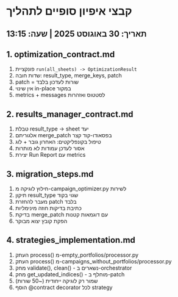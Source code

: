 # קבצי איפיון סופיים לתהליך
## תאריך: 30 באוגוסט 2025 | שעה: 13:15

## 1. **optimization_contract.md**
1. פונקציית `run(all_sheets) -> OptimizationResult`
2. שדות חובה: result_type, merge_keys, patch
3. patch = שורות לעדכון בלבד
4. אין שינוי in-place במקור
5. metrics + messages לסטטוס ואזהרות

## 2. **results_manager_contract.md**
1. טבלת result_type → sheet יעד
2. אלגוריתם merge_patch בפסאודו-קוד קצר
3. טיפול בקונפליקטים: האחרון גובר + לוג
4. אסור לעדכן עמודות לא מותרות
5. יצירת Run Report עם metrics

## 3. **migration_steps.md**
1. חילוץ לוגיקה מ-campaign_optimizer.py לשירות
2. תיקון result_type שגוי בקוד
3. מעבר להחזרת patch בלבד
4. כתיבת בדיקות חוזה מינימליות
5. בדיקת merge_patch עם דוגמאות קטנות
6. הפקת קובץ יצוא מבוקר

## 4. **strategies_implementation.md**
1. העתק process() מ-empty_portfolios/processor.py
2. העתק process() מ-campaigns_without_portfolios/processor.py
3. מחק validate(), clean() - נשארים ב-orchestrator
4. מחק get_updated_indices() - מוחלף ב-patch
5. שמור רק לוגיקה ייחודית (~50 שורות)
6. הוסף @contract decorator לכל strategy